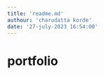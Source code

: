```yaml
---
title: 'readme.md'
authour: 'charudatta korde'
date: '27-july-2023 16:54:00'
---
```

# portfolio